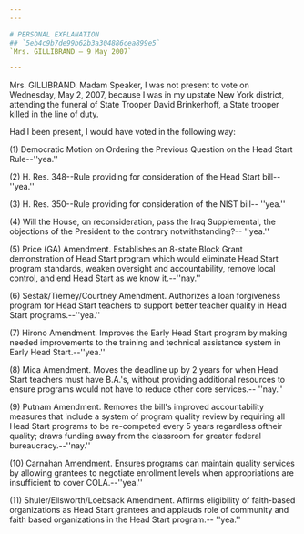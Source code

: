 ```yaml
---
---

# PERSONAL EXPLANATION
## `5eb4c9b7de99b62b3a304886cea899e5`
`Mrs. GILLIBRAND — 9 May 2007`

---
```



Mrs. GILLIBRAND. Madam Speaker, I was not present to vote on 
Wednesday, May 2, 2007, because I was in my upstate New York district, 
attending the funeral of State Trooper David Brinkerhoff, a State 
trooper killed in the line of duty.

Had I been present, I would have voted in the following way:

(1) Democratic Motion on Ordering the Previous Question on the Head 
Start Rule--''yea.''

(2) H. Res. 348--Rule providing for consideration of the Head Start 
bill--''yea.''

(3) H. Res. 350--Rule providing for consideration of the NIST bill--
''yea.''

(4) Will the House, on reconsideration, pass the Iraq Supplemental, 
the objections of the President to the contrary notwithstanding?--
''yea.''

(5) Price (GA) Amendment. Establishes an 8-state Block Grant 
demonstration of Head Start program which would eliminate Head Start 
program standards, weaken oversight and accountability, remove local 
control, and end Head Start as we know it.--''nay.''

(6) Sestak/Tierney/Courtney Amendment. Authorizes a loan forgiveness 
program for Head Start teachers to support better teacher quality in 
Head Start programs.--''yea.''

(7) Hirono Amendment. Improves the Early Head Start program by making 
needed improvements to the training and technical assistance system in 
Early Head Start.--''yea.''

(8) Mica Amendment. Moves the deadline up by 2 years for when Head 
Start teachers must have B.A.'s, without providing additional resources 
to ensure programs would not have to reduce other core services.--
''nay.''

(9) Putnam Amendment. Removes the bill's improved accountability 
measures that include a system of program quality review by requiring 
all Head Start programs to be re-competed every 5 years regardless 
oftheir quality; draws funding away from the classroom for greater 
federal bureaucracy.--''nay.''

(10) Carnahan Amendment. Ensures programs can maintain quality 
services by allowing grantees to negotiate enrollment levels when 
appropriations are insufficient to cover COLA.--''yea.''

(11) Shuler/Ellsworth/Loebsack Amendment. Affirms eligibility of 
faith-based organizations as Head Start grantees and applauds role of 
community and faith based organizations in the Head Start program.--
''yea.''
